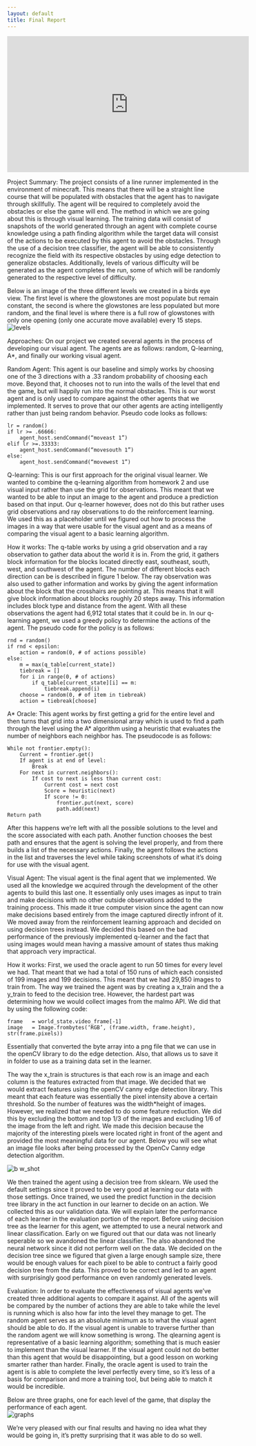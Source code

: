 ```yaml
---
layout: default
title: Final Report
---
```


<iframe width="560" height="315" src="https://www.youtube.com/embed/OXnkwlO2IGw" frameborder="0" allowfullscreen></iframe>

Project Summary: The project consists of a line runner implemented in the environment of minecraft. This means that there will be a straight line course that will be populated with obstacles that the agent has to navigate through skillfully. The agent will be required to completely avoid the obstacles or else the game will end. The method in which we are going about this is through visual learning. The training data will consist of snapshots of the world generated through an agent with complete course knowledge using a path finding algorithm while the target data will consist of the actions to be executed by this agent to avoid the obstacles. Through the use of a decision tree classifier, the agent will be able to consistently recognize the field with its respective obstacles by using edge detection to generalize obstacles. Additionally, levels of various difficulty will be generated as the agent completes the run, some of which will be randomly generated to the respective level of difficulty.


Below is an image of the three different levels we created in a birds eye view. The first level is where the glowstones are most populate but remain constant, the second is where the glowstones are less populated but more random, and the final level is where there is a full row of glowstones with only one opening (only one accurate move available) every 15 steps.
![levels](https://user-images.githubusercontent.com/27802382/27006751-6fd20e0a-4df1-11e7-819c-8b929e2ee7ad.png)
 
 
Approaches: On our project we created several agents in the process of developing our visual agent. The agents are as follows: random, Q-learning, A*, and finally our working visual agent. 
	
Random Agent: This agent is our baseline and simply works by choosing one of the 3 directions with a .33 random probability of choosing each move. Beyond that, it chooses not to run into the walls of the level that end the game, but will happily run into the normal obstacles. This is our worst agent and is only used to compare against the other agents that we implemented. It serves to prove that our other agents are acting intelligently rather than just being random behavior.  Pseudo code looks as follows: 
 
	lr = random()
	if lr >= .66666:
		agent_host.sendCommand(“moveast 1”)
	elif lr >=.33333:
		agent_host.sendCommand(“movesouth 1”)
	else:
		agent_host.sendCommand(“movewest 1”)
 
Q-learning: This is our first approach for the original visual learner. We wanted to combine the q-learning algorithm from homework 2 and use visual input rather than use the grid for observations. This meant that we wanted to be able to input an image to the agent and produce a prediction based on that input. Our q-learner however, does not do this but rather uses grid observations and ray observations to do the reinforcement learning. We used this as a placeholder until we figured out how to process the images in a way that were usable for the visual agent and as a means of comparing the visual agent to a basic learning algorithm. 
 
How it works: The q-table works by using a grid observation and a ray observation to gather data about the world it is in. From the grid, it gathers block information for the blocks located directly east, southeast, south, west, and southwest of the agent. The number of different blocks each direction can be is described in figure 1 below. The ray observation was also used to gather information and works by giving the agent information about the block that the crosshairs are pointing at. This means that it will give block information about blocks roughly 20 steps away. This information includes block type and distance from the agent. With all these observations the agent had 6,912 total states that it could be in. 
In our q-learning agent, we used a greedy policy to determine the actions of the agent. 
	The pseudo code for the policy is as follows: 
	
	rnd = random()
	if rnd < epsilon: 
		action = random(0, # of actions possible)
	else:
		m = max(q_table[current_state])
		tiebreak = []
		for i in range(0, # of actions)
			if q_table[current_state][i] == m:
				tiebreak.append(i)
		choose = random(0, # of item in tiebreak)
		action = tiebreak[choose]
 
 
 
 
 
 
 
 
 
 
 
 
 
 
A* Oracle: This agent works by first getting a grid for the entire level and then turns that grid into a two dimensional array which is used to find a path through the level using the A* algorithm using a heuristic that evaluates the number of neighbors each neighbor has. The pseudocode is as follows:
 
	While not frontier.empty():
		Current = frontier.get()
		If agent is at end of level:
			Break
		For next in current.neighbors():
			If cost to next is less than current cost:
				Current cost = next cost
				Score = heuristic(next)
				If score != 0:
					frontier.put(next, score)
					path.add(next)
	Return path
 
After this happens we’re left with all the possible solutions to the level and the score associated with each path. Another function chooses the best path and ensures that the agent is solving the level properly, and from there builds a list of the necessary actions. Finally, the agent follows the actions in the list and traverses the level while taking screenshots of what it’s doing for use with the visual agent. 
 
Visual Agent: The visual agent is the final agent that we implemented. We used all the knowledge we acquired through the development of the other agents to build this last one. It essentially only uses images as input to train and make decisions with no other outside observations added to the training process. This made it true computer vision since the agent can now make decisions based entirely from the image captured directly infront of it.  We moved away from the reinforcement learning approach and decided on using decision trees instead. We decided this based on the bad performance of the previously implemented q-learner and the fact that using images would mean having a massive amount of states thus making that approach very impractical. 
 
How it works: First, we used the oracle agent to run 50 times for every level we had. That meant that we had a total of 150 runs of which each consisted of 199 images and 199 decisions. This meant that we had 29,850 images to train from. The way we trained the agent was by creating a x_train and the a y_train to feed to the decision tree. However, the hardest part was determining how we would collect images from the malmo API. We did that by using the following code: 
 
	frame	= world_state.video_frame[-1]
	image	= Image.frombytes(‘RGB’, (frame.width, frame.height), str(frame.pixels))
 
Essentially that converted the byte array into a png file that we can use in the openCV library to do the edge detection. Also, that allows us to save it in  folder to use as a training data set in the learner. 
	
The way the x_train is structures is that each row is an image and each column is the features extracted from that image. We decided that we would extract features using the openCV canny edge detection library. This meant that each feature was essentially the pixel intensity above a certain threshold. So the number of features was the width*height of images. However, we realized that we needed to do some feature reduction. We did this by excluding the bottom and top 1/3  of the images and excluding 1/6 of the image from the left and right. We made this decision because the majority of the interesting pixels were located right in front of the agent and provided the most meaningful data for our agent. Below you will see what an image file looks after being processed by the OpenCv Canny edge detection algorithm. 

![b w_shot](https://cloud.githubusercontent.com/assets/27802382/26466350/5bce0be4-4143-11e7-9b54-f9ad2dabe76d.png)
 
We then trained the agent using a decision tree from sklearn. We used the default settings since it proved to be very good at learning our data with those settings. Once trained, we used the predict function in the decision tree library in the act function in our learner to decide on an action. We collected this as our validation data. We will explain later the performance of each learner in the evaluation portion of the report. Before using decision tree as the learner for this agent, we attempted to use a neural network and linear classification. Early on we figured out that our data was not linearly seperable so we avandoned the linear classifier. The also abandoned the neural network since it did not perform well on the data. We decided on the decision tree since we figured that given a large enough sample size, there would be enough values for each pixel to be able to contruct a fairly good decision tree from the data. This proved to be correct and led to an agent with surprisingly good performance on even randomly generated levels. 
 
 
	
 
Evaluation: In order to evaluate the effectiveness of visual agents we’ve created three additional agents to compare it against. All of the agents will be compared by the number of actions they are able to take while the level is running which is also how far into the level they manage to get. The random agent serves as an absolute minimum as to what the visual agent should be able to do. If the visual agent is unable to traverse further than the random agent we will know something is wrong. The qlearning agent is representative of a basic learning algorithm; something that is much easier to implement than the visual learner. If the visual agent could not do better than this agent that would be disappointing, but a good lesson on working smarter rather than harder. Finally, the oracle agent is used to train the agent is is able to complete the level perfectly every time, so it’s less of a basis for comparison and more a training tool, but being able to match it would be incredible. 

Below are three graphs, one for each level of the game, that display the performance of each agent.  
![graphs](https://user-images.githubusercontent.com/27802382/27006750-6c516f82-4df1-11e7-928e-22c070ab6b98.png)
 
We’re very pleased with our final results and having no idea what they would be going in, it’s pretty surprising that it was able to do so well.  
